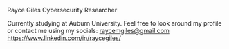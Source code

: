 Rayce Giles
Cybersecurity Researcher

Currently studying at Auburn University.
Feel free to look around my profile or contact me using my socials:
raycemgiles@gmail.com
https://www.linkedin.com/in/raycegiles/
